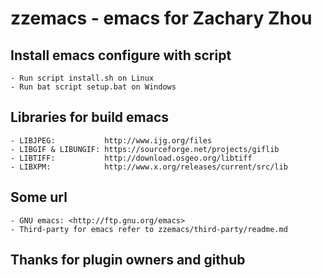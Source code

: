 zzemacs - emacs for Zachary Zhou
================================

## Install emacs configure with script

    - Run script install.sh on Linux
    - Run bat script setup.bat on Windows

## Libraries for build emacs

    - LIBJPEG:           http://www.ijg.org/files
    - LIBGIF & LIBUNGIF: https://sourceforge.net/projects/giflib
    - LIBTIFF:           http://download.osgeo.org/libtiff
    - LIBXPM:            http://www.x.org/releases/current/src/lib

## Some url

    - GNU emacs: <http://ftp.gnu.org/emacs>
    - Third-party for emacs refer to zzemacs/third-party/readme.md

## Thanks for plugin owners and github
